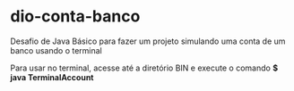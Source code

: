 # dio-conta-banco
 Desafio de Java Básico para fazer um projeto simulando uma conta de um banco usando o terminal
 
 Para usar no terminal, acesse até a diretório BIN e execute o comando __$ java TerminalAccount__
